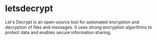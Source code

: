 # letsdecrypt
 Let's Decrypt is an open-source tool for automated encryption and decryption of files and messages. It uses strong encryption algorithms to protect data and enables secure information sharing.
